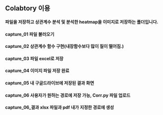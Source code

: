 ## Colabtory 이용

#### 파일을 저장하고 상관계수 분석 및 분석한 heatmap을 이미지로 저장하는 폴더입니다.

#### capture_01 파일 불러오기
#### capture_02 상관계수 함수 구현(내장함수보다 많이 질이 떨어짐.)
#### capture_03 파일 excel로 저장
#### capture_04 이미지 파일 저장 완료
#### capture_05 내 구글드라이브에 저장된 결과 화면
#### capture_06 사용자가 원하는 경로에 저장 가능, Corr.py 파일 업로드 
#### capture_06_결과 xlsx 파일과 pdf 내가 지정한 경로에 생성
